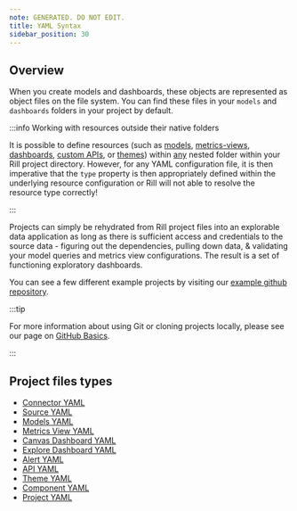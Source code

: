 ```yaml
---
note: GENERATED. DO NOT EDIT.
title: YAML Syntax
sidebar_position: 30
---
```


## Overview

When you create models and dashboards, these objects are represented as object files on the file system. You can find these files in your `models` and `dashboards` folders in your project by default. 

:::info Working with resources outside their native folders

It is possible to define resources (such as [models](models.md), [metrics-views](metrics-views.md), [dashboards](explore-dashboards.md), [custom APIs](apis.md), or [themes](themes.md)) within <u>any</u> nested folder within your Rill project directory. However, for any YAML configuration file, it is then imperative that the `type` property is then appropriately defined within the underlying resource configuration or Rill will not able to resolve the resource type correctly!

:::

Projects can simply be rehydrated from Rill project files into an explorable data application as long as there is sufficient access and credentials to the source data - figuring out the dependencies, pulling down data, & validating your model queries and metrics view configurations. The result is a set of functioning exploratory dashboards.

You can see a few different example projects by visiting our [example github repository](https://github.com/rilldata/rill-examples).

:::tip

For more information about using Git or cloning projects locally, please see our page on [GitHub Basics](/deploy/deploy-dashboard/github-101).

:::


## Project files types


- [Connector YAML](connectors.md)
- [Source YAML](sources.md)
- [Models YAML](models.md)
- [Metrics View YAML](metrics-views.md)
- [Canvas Dashboard YAML](canvas-dashboards.md)
- [Explore Dashboard YAML](explore-dashboards.md)
- [Alert YAML](alerts.md)
- [API YAML](apis.md)
- [Theme YAML](themes.md)
- [Component YAML](component.md)
- [Project YAML](rill-yaml.md)